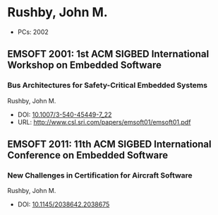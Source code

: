 # Rushby, John M.

* PCs: 2002

## EMSOFT 2001: 1st ACM SIGBED International Workshop on Embedded Software

### Bus Architectures for Safety-Critical Embedded Systems
Rushby, John M.
* DOI: [10.1007/3-540-45449-7_22](https://doi.org/10.1007/3-540-45449-7_22)
* URL: <http://www.csl.sri.com/papers/emsoft01/emsoft01.pdf>

## EMSOFT 2011: 11th ACM SIGBED International Conference on Embedded Software

### New Challenges in Certification for Aircraft Software
Rushby, John M.
* DOI: [10.1145/2038642.2038675](https://doi.org/10.1145/2038642.2038675)

